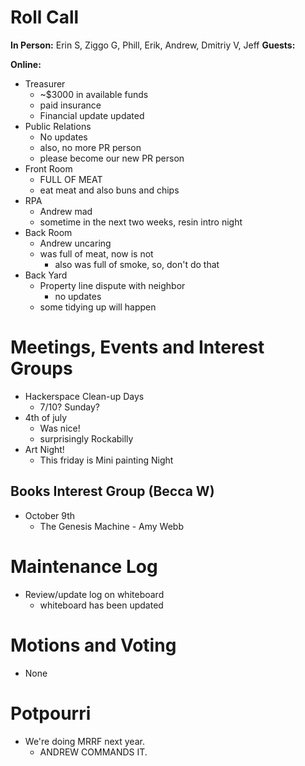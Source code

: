 # Roll Call
**In Person:** Erin S, Ziggo G, Phill, Erik, Andrew, Dmitriy V, Jeff
**Guests:** 

**Online:** 

- Treasurer
  - ~$3000 in available funds
  - paid insurance
  - Financial update updated
- Public Relations
  - No updates
  - also, no more PR person
  - please become our new PR person
- Front Room
  - FULL OF MEAT
  - eat meat and also buns and chips
- RPA
  - Andrew mad
  - sometime in the next two weeks, resin intro night
- Back Room
  - Andrew uncaring
  - was full of meat, now is not
    - also was full of smoke, so, don't do that
- Back Yard
  - Property line dispute with neighbor 
    - no updates
  - some tidying up will happen
# Meetings, Events and Interest Groups
- Hackerspace Clean-up Days
  - 7/10? Sunday?
- 4th of july
  - Was nice!
  - surprisingly Rockabilly
- Art Night!
  - This friday is Mini painting Night
## Books Interest Group (Becca W)
- October 9th
  - The Genesis Machine - Amy Webb
# Maintenance Log
- Review/update log on whiteboard
  - whiteboard has been updated
# Motions and Voting
- None
# Potpourri
- We're doing MRRF next year.  
  - ANDREW COMMANDS IT.
